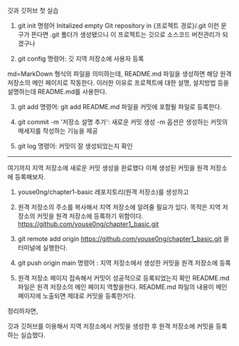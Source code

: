 깃과 깃허브 첫 실습

1. git init 명령어
Initalized empty Git repository in {프로젝트 경로}/.git 이런 문구가 뜬다면 .git 폴더가 생성됐으니 이 프로젝트는 깃으로 소스코드 버전관리가 되겠구나

2. git config 명령어: 깃 지역 저장소에 사용자 등록

md=MarkDown 형식의 파일을 의미하는데, 
README.md 파일을 생성하면 해당 원격 저장소의 메인 페이지로 작동한다.
이러한 이유로 프로젝트에 대한 설명, 설치방법 등을 설명하는데 README.md를 사용한다.

3. git add 명령어: 
git add README.md 파일을 커밋에 포함될 파일로 등록한다.

4. git commit -m '저장소 설명 추가': 새로운 커밋 생성
-m 옵션은 생성하는 커밋의 메세지를 작성하는 기능을 제공

5. git log 명령어: 커밋이 잘 생성되었는지 확인

---

여기까지 지역 저장소에 새로운 커밋 생성을 완료했다 이제 생성된 커밋을 원격 저장소에 등록해보자.

1. youse0ng/chapter1-basic 레포지토리(원격 저장소)를 생성하고

2. 원격 저장소의 주소를 복사해서 지역 저장소에 알려줄 필요가 있다. 목적은 지역 저장소의 커밋을 원격 저장소에 등록하기 위함이다.
https://github.com/youse0ng/chapter1_basic.git

3. git remote add origin https://github.com/youse0ng/chapter1_basic.git 을 터미널에 실행한다.

4. git push origin main 명령어 :
지역 저장소에서 생성한 커밋을 원격 저장소에 등록

5. 원격 저장소 페이지 접속해서 커밋이 성공적으로 등록되었는지 확인
README.md 파일은 원격 저장소의 메인 페이지 역할을한다. 
README.md 파일의 내용이 메인 페이지에 노출되면 제대로 커밋을 등록한거다.

정리하자면,

깃과 깃허브를 이용해서 지역 저장소에서 커밋을 생성한 후 원격 저장소에 커밋을 등록하는 실습했다.

